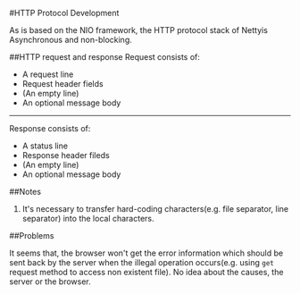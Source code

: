 #HTTP Protocol Development

As is based on the NIO framework, the HTTP protocol stack of Nettyis Asynchronous and non-blocking.

##HTTP request and response
Request consists of:

* A request line
* Request header fields
* (An empty line)
* An optional message body

----

Response consists of:

* A status line
* Response header fileds
* (An empty line)
* An optional message body


##Notes

1. It's necessary to transfer hard-coding characters(e.g. file separator, line separator) into the local characters.



##Problems

It seems that, the browser won't get the error information which should be sent back by the server when the illegal operation occurs(e.g. using `get `request method to access non existent file). No idea about the causes, the server or the browser.